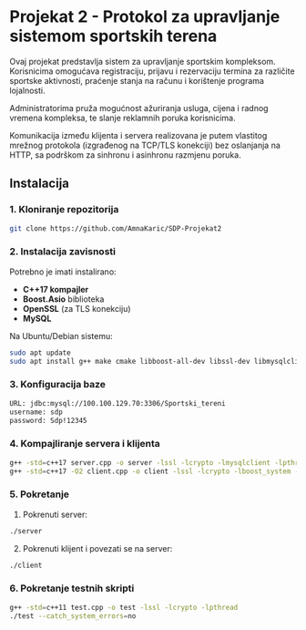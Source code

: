 # Projekat 2 - Protokol za upravljanje sistemom sportskih terena
Ovaj projekat predstavlja sistem za upravljanje sportskim kompleksom. 
Korisnicima omogućava registraciju, prijavu i rezervaciju termina za različite sportske aktivnosti, 
praćenje stanja na računu i korištenje programa lojalnosti. 

Administratorima pruža mogućnost ažuriranja usluga, cijena i radnog vremena kompleksa, te slanje reklamnih poruka korisnicima. 

Komunikacija između klijenta i servera realizovana je putem vlastitog mrežnog protokola 
(izgrađenog na TCP/TLS konekciji) bez oslanjanja na HTTP, 
sa podrškom za sinhronu i asinhronu razmjenu poruka.

## Instalacija

### 1. Kloniranje repozitorija
```bash
git clone https://github.com/AmnaKaric/SDP-Projekat2
```

### 2. Instalacija zavisnosti
Potrebno je imati instalirano:
- **C++17 kompajler** 
- **Boost.Asio** biblioteka
- **OpenSSL** (za TLS konekciju)
- **MySQL**

Na Ubuntu/Debian sistemu:
```bash
sudo apt update
sudo apt install g++ make cmake libboost-all-dev libssl-dev libmysqlclient-dev
```

### 3. Konfiguracija baze
```bash
URL: jdbc:mysql://100.100.129.70:3306/Sportski_tereni
username: sdp
password: Sdp!12345
```

### 4. Kompajliranje servera i klijenta
```bash
g++ -std=c++17 server.cpp -o server -lssl -lcrypto -lmysqlclient -lpthread
g++ -std=c++17 -O2 client.cpp -o client -lssl -lcrypto -lboost_system -lpthread
```

### 5. Pokretanje
1. Pokrenuti server:
```bash
./server
```
2. Pokrenuti klijent i povezati se na server:
```bash
./client 
```

### 6. Pokretanje testnih skripti
```bash
g++ -std=c++11 test.cpp -o test -lssl -lcrypto -lpthread
./test --catch_system_errors=no
```
